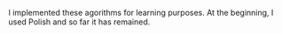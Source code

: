 I implemented these agorithms for learning purposes. At the beginning, I used Polish and so far it has remained.
